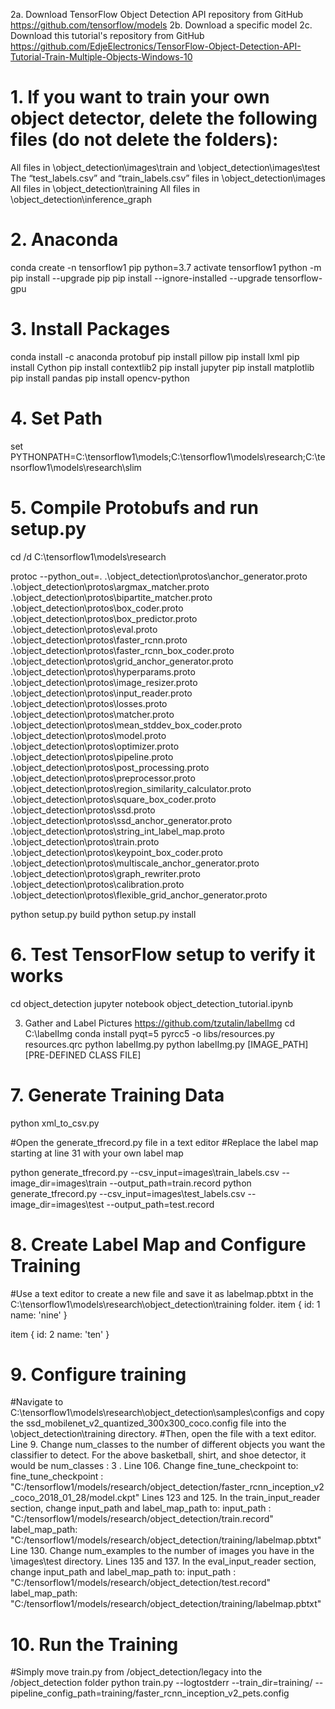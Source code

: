 2a. Download TensorFlow Object Detection API repository from GitHub
https://github.com/tensorflow/models
2b. Download a specific model
2c. Download this tutorial's repository from GitHub
https://github.com/EdjeElectronics/TensorFlow-Object-Detection-API-Tutorial-Train-Multiple-Objects-Windows-10

# 1. If you want to train your own object detector, delete the following files (do not delete the folders):
All files in \object_detection\images\train and \object_detection\images\test
The “test_labels.csv” and “train_labels.csv” files in \object_detection\images
All files in \object_detection\training
All files in \object_detection\inference_graph

# 2. Anaconda
conda create -n tensorflow1 pip python=3.7
activate tensorflow1
python -m pip install --upgrade pip
pip install --ignore-installed --upgrade tensorflow-gpu

# 3. Install Packages
conda install -c anaconda protobuf
pip install pillow
pip install lxml
pip install Cython
pip install contextlib2
pip install jupyter
pip install matplotlib
pip install pandas
pip install opencv-python

# 4. Set Path
set PYTHONPATH=C:\tensorflow1\models;C:\tensorflow1\models\research;C:\tensorflow1\models\research\slim

# 5. Compile Protobufs and run setup.py
cd /d C:\tensorflow1\models\research

protoc --python_out=. .\object_detection\protos\anchor_generator.proto .\object_detection\protos\argmax_matcher.proto .\object_detection\protos\bipartite_matcher.proto .\object_detection\protos\box_coder.proto .\object_detection\protos\box_predictor.proto .\object_detection\protos\eval.proto .\object_detection\protos\faster_rcnn.proto .\object_detection\protos\faster_rcnn_box_coder.proto .\object_detection\protos\grid_anchor_generator.proto .\object_detection\protos\hyperparams.proto .\object_detection\protos\image_resizer.proto .\object_detection\protos\input_reader.proto .\object_detection\protos\losses.proto .\object_detection\protos\matcher.proto .\object_detection\protos\mean_stddev_box_coder.proto .\object_detection\protos\model.proto .\object_detection\protos\optimizer.proto .\object_detection\protos\pipeline.proto .\object_detection\protos\post_processing.proto .\object_detection\protos\preprocessor.proto .\object_detection\protos\region_similarity_calculator.proto .\object_detection\protos\square_box_coder.proto .\object_detection\protos\ssd.proto .\object_detection\protos\ssd_anchor_generator.proto .\object_detection\protos\string_int_label_map.proto .\object_detection\protos\train.proto .\object_detection\protos\keypoint_box_coder.proto .\object_detection\protos\multiscale_anchor_generator.proto .\object_detection\protos\graph_rewriter.proto .\object_detection\protos\calibration.proto .\object_detection\protos\flexible_grid_anchor_generator.proto

python setup.py build
python setup.py install

# 6. Test TensorFlow setup to verify it works
cd object_detection
jupyter notebook object_detection_tutorial.ipynb

3. Gather and Label Pictures
https://github.com/tzutalin/labelImg
cd C:\labelImg
conda install pyqt=5
pyrcc5 -o libs/resources.py resources.qrc
python labelImg.py
python labelImg.py [IMAGE_PATH] [PRE-DEFINED CLASS FILE]

# 7. Generate Training Data
python xml_to_csv.py

#Open the generate_tfrecord.py file in a text editor
#Replace the label map starting at line 31 with your own label map

python generate_tfrecord.py --csv_input=images\train_labels.csv --image_dir=images\train --output_path=train.record
python generate_tfrecord.py --csv_input=images\test_labels.csv --image_dir=images\test --output_path=test.record

# 8. Create Label Map and Configure Training
#Use a text editor to create a new file and save it as labelmap.pbtxt in the C:\tensorflow1\models\research\object_detection\training folder.
item {
  id: 1
  name: 'nine'
}

item {
  id: 2
  name: 'ten'
}

# 9. Configure training
#Navigate to C:\tensorflow1\models\research\object_detection\samples\configs and copy the ssd_mobilenet_v2_quantized_300x300_coco.config file into the \object_detection\training directory. 
#Then, open the file with a text editor.
Line 9. Change num_classes to the number of different objects you want the classifier to detect. For the above basketball, shirt, and shoe detector, it would be num_classes : 3 .
Line 106. Change fine_tune_checkpoint to:
fine_tune_checkpoint : "C:/tensorflow1/models/research/object_detection/faster_rcnn_inception_v2_coco_2018_01_28/model.ckpt"
Lines 123 and 125. In the train_input_reader section, change input_path and label_map_path to:
input_path : "C:/tensorflow1/models/research/object_detection/train.record"
label_map_path: "C:/tensorflow1/models/research/object_detection/training/labelmap.pbtxt"
Line 130. Change num_examples to the number of images you have in the \images\test directory.
Lines 135 and 137. In the eval_input_reader section, change input_path and label_map_path to:
input_path : "C:/tensorflow1/models/research/object_detection/test.record"
label_map_path: "C:/tensorflow1/models/research/object_detection/training/labelmap.pbtxt"

# 10. Run the Training
#Simply move train.py from /object_detection/legacy into the /object_detection folder
python train.py --logtostderr --train_dir=training/ --pipeline_config_path=training/faster_rcnn_inception_v2_pets.config